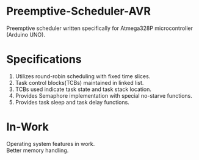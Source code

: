 # Preemptive-Scheduler-AVR
Preemptive scheduler written specifically for Atmega328P microcontroller (Arduino UNO). 

Specifications
==============
1. Utilizes round-robin scheduling with fixed time slices.  
2. Task control blocks(TCBs) maintained in linked list.  
3. TCBs used indicate task state and task stack location.   
4. Provides Semaphore implementation with special no-starve functions.
5. Provides task sleep and task delay functions.

In-Work
=======
Operating system features in work.  
Better memory handling.